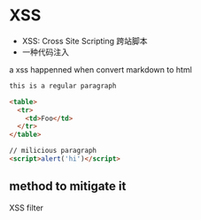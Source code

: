 # XSS

- XSS: Cross Site Scripting 跨站脚本
- 一种代码注入

a xss happenned when convert markdown to html

```md
this is a regular paragraph

<table>
  <tr>
    <td>Foo</td>
  </tr>
</table>

// milicious paragraph
<script>alert('hi')</script>
```

## method to mitigate it

XSS filter
